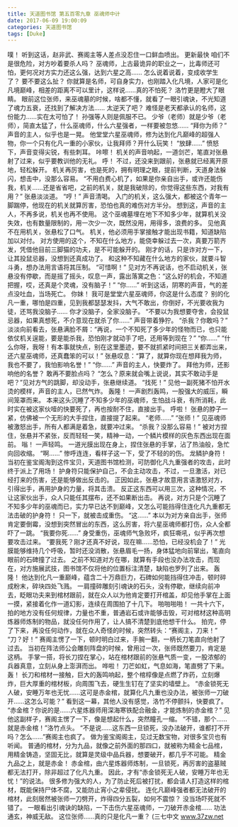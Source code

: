 ```yaml
---
title: 天道图书馆 第五百零九章 巫魂师中计
date: 2017-06-09 19:00:09
categories: 天道图书馆
tags: [Duke]
---
```


噗！
听到这话，赵非武、赛阁主等人差点没忍住一口鲜血喷出。 更新最快
咱们不是很危险，对方吵着要杀人吗？
巫魂师，上古最诡异的职业之一，比毒师还可怕，更何况对方实力还这么强，达到六星之高……
怎么说着说着，变成收学生了？
要不要这么扯？
你就算是名师，可自身实力，也刚踏入化凡境，人家可是化凡境巅峰，相差的距离不可以里计，这样说……真的不怕死？
洛竹更是瞪大了眼睛。
眼前这位张师，来巫魂墓的时候，啥都不懂，就看了一眼引魂诀，不光知道了魂力五衰，还找到了解决方法……
太逆天了吧？
难怪是老天都承认的名师，这份能力……实在太可怕了！
孙强等人则是佩服不已。
少爷（老师）就是少爷（老师），简直太猛了，什么巫魂师，什么六星强者，一样要被忽悠……
“拜你为师？”
声音的主人，似乎也是一晃。
他堂堂六星巫魂师，修为达到化凡巅峰的超强人物，你一个只有化凡一重的小家伙，让我拜师？开什么玩笑！
“放肆……”
愤怒下，声音变得尖锐，有些刺耳。
咔嚓！
机关的声音响起，一道剑芒，笔直对张悬射了过来，似乎要教训他的无礼。
呼！
不过，还没来到跟前，张悬就已经离开原地，轻松躲开。
机关再厉害，也是死的，拥有明理之眼，提前判断，天道身法躲闪，想击中，没那么容易。
“不用白费心机了，如果是你亲自出手，或许还能伤我，机关……还是省省吧，之前的机关，就是我破除的，你觉得这些东西，对我有用？”
张悬淡淡道。
“哼！”
声音清喝。
入门的机关，这么强大，都被这个青年一脚踹停，他现在的机关就算厉害，恐怕也真的难伤对方半分。
想到这，声音的主人，不再多说，机关也再不使用。
这个巫魂墓埋在地下不知多少年，就算机关没失效，也有数量限制的，用一次少一次，既然没用，用得多，浪费的多。
见他真不在用机关，张悬松了口气。
机关，他必须用手掌接触才能出现书籍，知道缺陷加以对付。
对方使用的这个，不知在什么地方，能侥幸躲过去一次，真要万箭齐发，凭借他目前三脚猫的功夫，是不可能躲开的。
刚才的话，只是诈对方一下，让其投鼠忌器，没想到还真成功了。
和这种不知藏在什么地方的家伙，就要斗智斗勇，想办法用言语将其压制。
“可惜啊！”
见对方不再说话，也不启动机关，张悬没有停歇，而是摇了摇头，叹息一声，露出落寞之色：“这么好的机会，不知道把握，哎，还真是个灵魂，没有脑子！”
“你……”
听到这话，阴寒的声音，气的差点没吐血，当场死亡。
你妹！
我可是堂堂六星巫魂师，你这是什么态度？
别的化凡一重，哪怕是四重，见到我都瑟瑟发抖，大气不敢出，你倒好，不光要收我为徒，还骂我没脑子……
你才没脑子，全家没脑子。
“不要以为我想要夺舍，会投鼠忌器，如果真想死，不介意现在就杀了你……”
声音带着狰狞。
“杀我？你敢吗？”
淡淡向前看去，张悬满脸不屑：“再说，一个不知死了多少年的怪物而已，也只能依仗机关逞能，要是能杀我，恐怕刚才就动手了吧，还用等到现在？”
“你……”
“什么你呀，我呀！有本事就快点，别在这里墨迹，要不就抓紧时间把三关都弄出来，还六星巫魂师，还真蠢笨的可以！”
张悬叹息：“算了，就算你现在想拜我为师，我也不要了，我怕影响名誉！”
“你……”
声音的主人，快要炸了。
拜他为师，还影响他的名誉？
敢再不要脸点吗？
“怎么？原来就会嘴上说说，其实不敢动手是吧？”见对方气的跳脚，却没动手，张悬继续道。
“找死！”
见他一副死猪不怕开水烫的模样，声音的主人，已然气炸。
轰隆！
一声剧烈轰鸣，一股强大的威压，瞬间笼罩而来。
本来这头沉睡了不知多少年的巫魂师，生怕战斗衰，有所消耗，此时实在被这家伙噎的快要死了，再也按耐不住，直接出手。
呼啦！
张悬的脖子一紧，仿佛被一个无形的大手捏住，直接提了起来。
“老师……”
“张师！”
见巫魂师被激怒出手，所有人都满是着急，就要冲过来。
“杀我？没那么容易！”
被对方捏住，张悬并不紧张，反而轻轻一笑，精神一动，一个鳞片模样的灰色东西出现在面前。
嗡！
一声轻鸣。
一道光膜出现在身上，捏住张悬的手掌，沾了热油般，急忙向回收缩。
“啊……”
惨呼连连，看样子这一下，受了不轻的的伤。
龙鳞护身符！
当初在鉴宝阁淘到这件宝贝，天道图书馆检测，可防御化凡九重强者的攻击，此时终于派上了用场！
护身符只能保护自己，不会主动攻击，不过，一旦激活，对已经打来的伤害，还是能够做出反击的。
正因如此，张悬才故意用言语激怒对方，引得出手，再用护身的力量，将其击溃。
反正这东西可以用三次，这种情况，不让这家伙出手，众人只能任其摆布，还不如果断出击。
再说，对方只是个沉睡了不知多少年的巫魂而已，实力早已达不到巅峰，又怎么可能挡得住连化凡九重都无法击破的护身符！
只一下，就被击成重伤。
“这……”
本以为对方亲自出手，张师肯定要倒霉，没想到突然冒出的东西，这么厉害，将六星巫魂师都打伤，众人全都吓了一跳。
“我要你死……”
身受重伤，巫魂师气急败坏，疯狂嘶吼，似乎再次想要攻击过来。
“要我死？刚才还真不好说，现在嘛……恐怕，已经没机会了！”
光膜能够维持几个呼吸，暂时还没消散，张悬眉毛一扬，身体猛地向前窜出，笔直向眼前的石碑撞了过去。
之前不知道对方在哪，就算有手段也没办法攻击，而现在，对方施展武技，图书馆不仅将他的位置标注清楚，缺陷也罗列了出来。
轰隆！
他达到化凡一重巅峰，蕴含二十万鼎巨力，石碑如何能挡得住冲击，顿时碎成粉末，碎块四处飞溅。
一肩撞碎雕刻引魂诀的石头，没有停歇，继续向前冲去，眨眼功夫来到棺材跟前，就在众人以为他肯定要打开棺盖，却见他手掌在上面一摸，紧接着化作一道幻影，连续在周围拍了十几下。
啪啪啪啪！
一共十六下，拍的地方没有任何规律，力量也不重，普通岩石或许能够击毁，可对棺材这种高明炼器师炼制的物品，就没任何作用了，让人搞不清楚到底他想干什么。
拍完，停了下来，再没任何动作，就在众人奇怪的时候，突然转头：“赛阁主，刀来！”
“刀？好！”
赛阁主愣了一下，顿时明白过来，手腕一翻，一柄长刀笔直向他射了过去。
当初在阵法师公会雕刻阵盘的时候，曾用过一次，张师既然要刀，肯定是这柄。
手掌一搭，将长刀捏在掌心，站在棺材跟前的张悬气质一变，一股浓郁的兵器真意，立刻从身上澎湃而出。
哗啦！
刀芒如虹，气息如海，笔直劈了下来。
轰！
长刀和棺材一接触，巨大的轰鸣响起，整个棺椁像是点燃了炸药，立刻爆炸，巨大厚重的棺材板，向周围飞去，硬生生钉在了坚实的墙壁上。
“赤金锁死无人破，安睡万年也无忧……这可是赤金棺，就算化凡九重也没办法，被张师一刀破开……这怎么可能？”
看到这一幕，其他人没有感觉，洛竹不停颤抖，快要疯了。
“赤金棺？你说的是……六星炼器师用深海寒铁配合融金，才能炼制的赤金棺？”
见他这副样子，赛阁主愣了一下，像是想起什么，突然瞳孔一缩。
“不错，那个……就是赤金棺！”洛竹点头。
“不是说……这东西一旦锁死，没办法破开，谁都打不开吗？怎么……”赛阁主也疯了。
做为鉴宝阁阁主，见过无数宝物，对很多宝贝也有听闻。
普通的棺材，分为九品，就像之前外面的那四口，就被称为精金七品棺，用精金铸造，坚固无比，就算是灵级中品兵器，想要破开，都几乎不可能。
精金九品之上，就是赤金！
赤金棺，由六星炼器师炼制，一旦锁死，再厉害的盗墓贼都无法打开，除非超过了化凡九重。
因此，才有“赤金锁死无人破，安睡万年也无忧！”的说法。
很多修为强大的人，为了防止死后被打扰，都会请人打造这样的棺材，既能保持尸体不腐，又能防止宵小之辈侵扰。
连化凡巅峰强者都无法破开的棺材，此刻居然被张师一刀劈开，炸得四分五裂，如何不震惊？
没当场吓死就不错了。
一眼看出引魂诀的缺陷，一下击伤六星巫魂师，一刀破开赤金棺……
功法通玄，神威无敌。
这位张师……真的只是化凡一重？
(三七中文 www.37zw.net